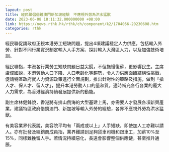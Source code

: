 ```yaml
---
layout: post
title: 經民聯倡借鏡澳門新加坡經驗　不應視外勞為洪水猛獸　
date: 2023-06-08 18:11:32.000000000 +08:00
link: https://news.rthk.hk/rthk/ch/component/k2/1704056-20230608.htm
categories: rthk
---
```


經民聯促請政府正視本港勞工短缺問題，提出4項建議穩定人力供應，包括輸入外勞、針對不同行業實況制定輸入人手方案、探討輸入大灣區人力，以及加強技術培訓。

經民聯指，本港各行業勞工短缺問題日益尖銳，不但拖慢復蘇，更影響民生。主席盧偉國說，本港勞動人口下降、人口老齡化等趨勢，令人力供應面臨結構性挑戰，促請特區政府就人力資源政策進行全面規劃，推出針對性的策略及措施，做到「搶人才、保人才、留人才」，提升本港勞動人口的量和質，適時補充各行各業的龐大人力需求，為香港經濟持續發展提供新的動能。

副主席林健鋒說，香港將有排山倒海的大型基建上馬，亦需要人才發展各項新興產業，建議特區政府借鏡澳門、新加坡等輸入外勞的經驗，各界不應視外勞為洪水猛獸。

有美容業界代表說，美容院平均有「兩成或以上」人手短缺，即使加人工亦難以請人。亦有批發及經銷商成員指，業界難請到足夠貨車司機和跟車工，加薪10%至15%，同樣難挽留人手。若情況持續惡化，長遠會影響整個供應鏈，甚至推升通脹。
